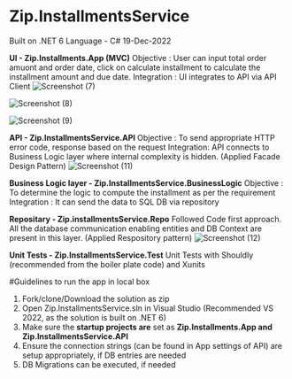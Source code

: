 # Zip.InstallmentsService

Built on .NET 6
Language - C#
19-Dec-2022

**UI - Zip.Installments.App (MVC)**
Objective : User can input total order amuont and order date, click on calculate installment to calculate the installment amount and due date.
Integration : UI integrates to API via API Client
![Screenshot (7)](https://user-images.githubusercontent.com/91588590/208357106-a5e1f050-117e-4e98-971b-3f291d7993c6.png)

![Screenshot (8)](https://user-images.githubusercontent.com/91588590/208357079-c2b5c562-05a2-4ae3-a507-ddf5acda127d.png)

![Screenshot (9)](https://user-images.githubusercontent.com/91588590/208357059-974dec44-e663-418a-af98-94a9b92af764.png)



**API - Zip.InstallmentsService.API**
Objective : To send appropriate HTTP error code, response based on the request
Integration: API connects to Business Logic layer where internal complexity is hidden. (Applied Facade Design Pattern)
![Screenshot (11)](https://user-images.githubusercontent.com/91588590/208357179-4498fd9e-a8de-477a-b023-8696683bed03.png)


**Business Logic layer - Zip.InstallmentsService.BusinessLogic**
Objective : To determine the logic to compute the installment as per the requirement 
Integration : It can send the data to SQL DB via repository

**Repositary - Zip.installmentsService.Repo**
Followed Code first approach.
All the database communication enabling entities and DB Context are present in this layer. (Applied Respository pattern)
![Screenshot (12)](https://user-images.githubusercontent.com/91588590/208357200-f4d39216-a5dd-4404-a920-b16aa53a61ad.png)

**Unit Tests - Zip.InstallmentsService.Test**
Unit Tests with Shouldly (recommended from the boiler plate code) and Xunits

#Guidelines to run the app in local box

1. Fork/clone/Download the solution as zip
2. Open Zip.InstallmentsService.sln in Visual Studio (Recommended VS 2022, as the solution is built on .NET 6)
3. Make sure the **startup projects are** set as **Zip.Installments.App and Zip.InstallmentsService.API**
4. Ensure the connection strings (can be found in App settings of API) are setup appropriately, if DB entries are needed
5. DB Migrations can be executed, if needed
